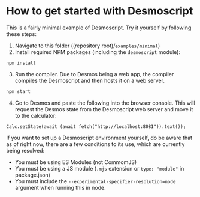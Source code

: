 # How to get started with Desmoscript

This is a fairly minimal example of Desmoscript. Try it yourself by following these steps:
1. Navigate to this folder ((repository root)/`examples/minimal`)
2. Install required NPM packages (including the `desmoscript` module):
```
npm install
```
3. Run the compiler. Due to Desmos being a web app, the compiler compiles the Desmoscript and then hosts it on a web server.
```
npm start
```
4. Go to Desmos and paste the following into the browser console. This will request the Desmos state from the Desmoscript web server and move it to the calculator:
```
Calc.setState(await (await fetch("http://localhost:8081")).text());
```


If you want to set up a Desmoscript environment yourself, do be aware that as of right now, there are a few conditions to its use, which are currently being resolved:
- You must be using ES Modules (not CommomJS)
- You must be using a JS module (`.mjs` extension or `type: "module"` in package.json)
- You must include the `--experimental-specifier-resolution=node` argument when running this in node.